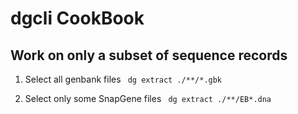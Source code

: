 # dgcli CookBook

## Work on only a subset of sequence records

1. Select all genbank files
``` dg extract ./**/*.gbk```

2. Select only some SnapGene files
``` dg extract ./**/EB*.dna```